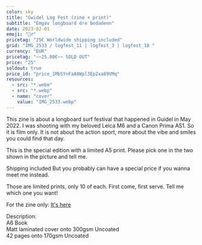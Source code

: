 ```yaml
---
color: sky
title: "Gwidel Log Fest (zine + print)"
subtitle: "Emgav longboard dre bedadenn"
date: 2023-02-01
emoji: "🏄‍♂️"
pricetag: "25€ Worldwide shipping included"
grid: "IMG_2533 / logfest_11 | logfest_3 | logfest_18 "
currency: "EUR"
pricetag: "~~25.00€~~ SOLD OUT"
price: "25"
soldout: true
price_id: "price_1MbSYnFaA8Wpl3Ep2xa89VMq"
resources:
  - src: "*.webm"
  - src: "*.webp"
  - name: "cover"
    value: "IMG_2533.webp"
---
```


This zine is about a longboard surf festival that happened in Guidel in May 2022.
I was shooting with my beloved Leica M6 and a Canon Prima AS1. So it is film only.
It is not about the action sport, more about the vibe and smiles you could find that day.

This is the special edition with a limited A5 print. Please pick one in the two shown in the picture and tell me.

Shipping included
But you probably can have a special price if you wanna meet me instead.

Those are limited prints, only 10 of each. First come, first serve. Tell me which one you want!

For the zine only: [It's here](/shop/gwidel-log-fest)

<div class="text-sm">
Description: <br/>
A6 Book<br/>
Matt laminated cover onto 300gsm Uncoated <br/>
42 pages onto 170gsm Uncoated
</div>
